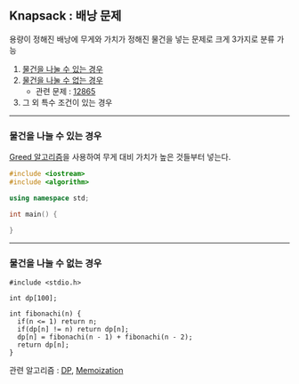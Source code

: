 ## Knapsack : 배낭 문제
용량이 정해진 배낭에 무게와 가치가 정해진 물건을 넣는 문제로 크게 3가지로 분류 가능
1. [물건을 나눌 수 있는 경우](#물건을-나눌-수-있는-경우)
2. [물건을 나눌 수 없는 경우](#물건을-나눌-수-없는-경우)
    * 관련 문제 : [12865](../code/12865.cpp)
3. 그 외 특수 조건이 있는 경우
***
### 물건을 나눌 수 있는 경우
[Greed 알고리즘](./Greed.md)을 사용하여 무게 대비 가치가 높은 것들부터 넣는다.
```c++
#include <iostream>
#include <algorithm>

using namespace std;

int main() {
  
}
```
***
### 물건을 나눌 수 없는 경우
```
#include <stdio.h>

int dp[100];

int fibonachi(n) {
  if(n <= 1) return n;
  if(dp[n] != n) return dp[n];
  dp[n] = fibonachi(n - 1) + fibonachi(n - 2);
  return dp[n];
}
```
관련 알고리즘 : [DP](./dp.md), [Memoization](./memoization.md)
